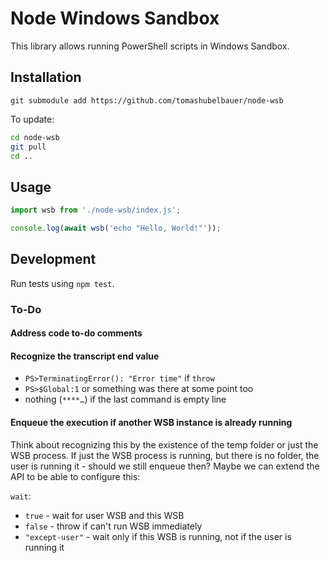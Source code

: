 # Node Windows Sandbox

This library allows running PowerShell scripts in Windows Sandbox.

## Installation

`git submodule add https://github.com/tomashubelbauer/node-wsb`

To update:

```sh
cd node-wsb
git pull
cd ..
```

## Usage

```js
import wsb from './node-wsb/index.js';

console.log(await wsb('echo "Hello, World!"'));
```

## Development

Run tests using `npm test`.

### To-Do

#### Address code to-do comments

#### Recognize the transcript end value

- `PS>TerminatingError(): "Error time"` if `throw`
- `PS>$Global:1` or something was there at some point too
- nothing (`****…`) if the last command is empty line

#### Enqueue the execution if another WSB instance is already running

Think about recognizing this by the existence of the temp folder or just the
WSB process. If just the WSB process is running, but there is no folder, the
user is running it - should we still enqueue then? Maybe we can extend the API
to be able to configure this:

`wait`:
- `true` - wait for user WSB and this WSB
- `false` - throw if can't run WSB immediately
- `"except-user"` - wait only if this WSB is running, not if the user is running it
